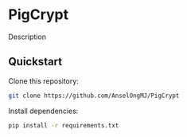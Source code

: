 # PigCrypt

Description

## Quickstart

Clone this repository:  
```bash
git clone https://github.com/AnselOngMJ/PigCrypt
```

Install dependencies:  
```bash
pip install -r requirements.txt
```